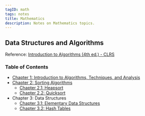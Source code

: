 ```yaml
---
tagID: math
tags: notes
title: Mathematics
description: Notes on Mathematics topics.
---
```


## Data Structures and Algorithms

Reference: [Introduction to Algorithms (4th ed.) - CLRS](https://www.amazon.com/Introduction-Algorithms-fourth-Thomas-Cormen/dp/026204630X/ref=sr_1_1?keywords=introduction+to+algorithms&qid=1673567643&sr=8-1)

### Table of Contents

* [Chapter 1: Introduction to Algorithms, Techniques, and Analysis](dsa/1-AlgorithmsIntro)
* [Chapter 2: Sorting Algorithms](dsa/2-Sorting/2.0-SortingIntro)
  * [Chapter 2.1: Heapsort](dsa/2-Sorting/2.1-Heapsort)
  * [Chapter 2.2: Quicksort](dsa/2-Sorting/2.2-Quicksort)
* Chapter 3: Data Structures
  * [Chapter 3.1: Elementary Data Structures](dsa/3-DataStructures/3.1-ElementaryDataStructures)
  * [Chapter 3.2: Hash Tables](dsa/3-DataStructures/3.2-HashTables)

